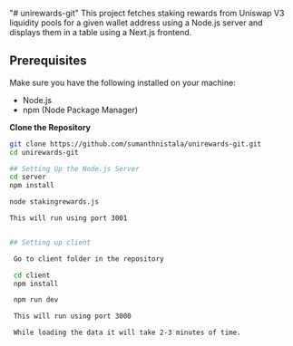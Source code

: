 "# unirewards-git"
This project fetches staking rewards from Uniswap V3 liquidity pools for a given wallet address using a Node.js server and displays them in a table using a Next.js frontend.

## Prerequisites

Make sure you have the following installed on your machine:

- Node.js
- npm (Node Package Manager)



**Clone the Repository**

   ```bash
   git clone https://github.com/sumanthnistala/unirewards-git.git
   cd unirewards-git
   
## Setting Up the Node.js Server
   cd server
   npm install

   node stakingrewards.js

   This will run using port 3001


## Setting up client

    Go to client folder in the repository

    cd client
    npm install

    npm run dev

    This will run using port 3000

    While loading the data it will take 2-3 minutes of time.